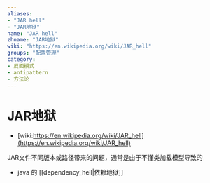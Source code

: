 ```yaml
---
aliases:
- "JAR hell"
- "JAR地狱"
name: "JAR hell"
zhname: "JAR地狱"
wiki: "https://en.wikipedia.org/wiki/JAR_hell"
groups: "配置管理"
category:
- 反面模式
- antipattern
- 方法论
---
```


# JAR地狱

* [wiki:https://en.wikipedia.org/wiki/JAR_hell](https://en.wikipedia.org/wiki/JAR_hell)

JAR文件不同版本或路径带来的问题，通常是由于不懂类加载模型导致的

* java 的 [[dependency_hell|依赖地狱]]
